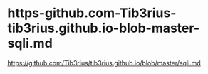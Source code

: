 # https-github.com-Tib3rius-tib3rius.github.io-blob-master-sqli.md
https://github.com/Tib3rius/tib3rius.github.io/blob/master/sqli.md
